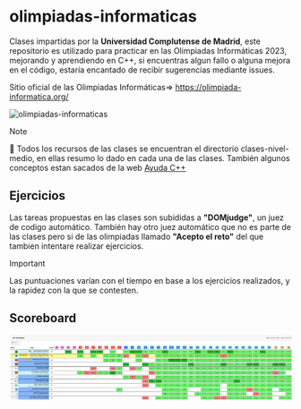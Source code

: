 # olimpiadas-informaticas
Clases impartidas por la **Universidad Complutense de Madrid**, este repositorio es utilizado para practicar en las Olimpiadas Informáticas 2023, mejorando y aprendiendo en C++, si encuentras algun fallo o alguna mejora en el código, estaría encantado de recibir sugerencias mediante issues.

Sitio oficial de las Olimpiadas Informáticas=> https://olimpiada-informatica.org/


![olimpiadas-informaticas](https://olimpiada-informatica.org/sites/default/files/OIE_2.png)
> [!NOTE]
> 📖 Todos los recursos de las clases se encuentran el directorio clases-nivel-medio, en ellas resumo lo dado en cada una de las clases. También algunos conceptos estan sacados de la web [Ayuda C++](https://aprende.olimpiada-informatica.org/index.php/algoritmia)

## Ejercicios
Las tareas propuestas en las clases son subididas a **"DOMjudge"**, un juez de codigo automático.
También hay otro juez automático que no es parte de las clases pero si de las olimpiadas llamado **"Acepto el reto"**
del que tambien intentare realizar ejercicios.
> [!IMPORTANT]
> Las puntuaciones varían con el tiempo en base a los ejercicios realizados, y la rapidez con la que se contesten.

## Scoreboard
![olimpiadas-informaticas-score](./img/ol_score.png)
